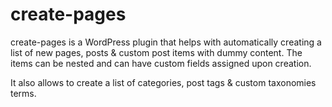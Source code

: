 # create-pages

create-pages is a WordPress plugin that helps with automatically creating a list of new pages, posts & custom post items with dummy content. The items can be nested and can have custom fields assigned upon creation.

It also allows to create a list of categories, post tags & custom taxonomies terms.